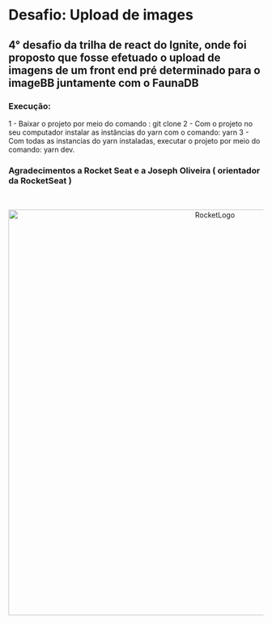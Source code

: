 
# Desafio: Upload de images

## 4° desafio da trilha de react do Ignite, onde foi proposto que fosse efetuado o upload de imagens de um front end pré determinado para o imageBB juntamente com o FaunaDB

### Execução:

1 - Baixar o projeto por meio do comando : git clone 
2 - Com o projeto no seu computador instalar as instâncias do yarn com o comando: yarn
3 - Com todas as instancias do yarn instaladas, executar o projeto por meio do comando: yarn dev.

### Agradecimentos a Rocket Seat e a Joseph Oliveira ( orientador da RocketSeat )
<br />
<p align="center">
    <img src="https://repository-images.githubusercontent.com/344824358/0ff8ac80-8026-11eb-8ed1-e8b77764fbcd" width="800" title="RocketLogo"/>
<p>
